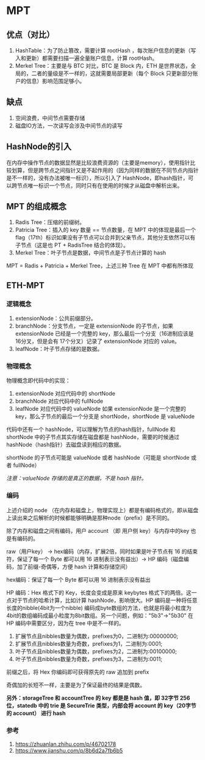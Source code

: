 # MPT

## 优点（对比）
1. HashTable：为了防止篡改，需要计算 rootHash ，每次账户信息的更新（写入和更新）都需要扫描一遍全量账户信息，计算 rootHash。
2. Merkel Tree：主要是与 BTC 对比，BTC 是 Block 内，ETH 是世界状态，全局的，二者的量级是不一样的，这就需要局部更新（每个 Block 只更新部分账户的信息）影响范围足够小。

## 缺点
1. 空间浪费，中间节点需要存储
2. 磁盘IO方法，一次读写会涉及中间节点的读写

## HashNode的引入
在内存中操作节点的数据显然是比较浪费资源的（主要是memory），使用指针比较划算，但是跨节点之间指针又是不起作用的（因为同样的数据在不同节点内指针是不一样的，没有办法被唯一标识），所以引入了 HashNode，即hash指针，可以跨节点唯一标识一个节点，同时只有在使用的时候才从磁盘中解析出来。

## MPT 的组成概念
1. Radis Tree：压缩的前缀树。
2. Patricia Tree：插入的 key 数量 == 节点数量，在 MPT 中的体现是最后一个flag（17th）标识如果没有子节点可以合并到父亲节点，其他分支依然可以有子节点（这是也 PT + RadisTree 结合的体现）。
3. Merkel Tree：叶子节点是数据，中间节点是子节点计算的 hash

MPT = Radis + Patricia + Merkel Tree，上述三种 Tree 在 MPT  中都有所体现

## ETH-MPT

### 逻辑概念
1. extensionNode：公共前缀部分。
2. branchNode：分支节点，一定是 extensionNode 的子节点，如果 extensionNode 已经是一个完整的 key，那么最后一个分支（16进制应该是 16分叉，但是会有 17个分叉）记录了 extensionNode 对应的 value。
3. leafNode：叶子节点存储的是数据。

### 物理概念
物理概念即代码中的实现：
1. extensionNode 对应代码中的 shortNode
2. branchNode 对应代码中的 fullNode
3. leafNode 对应代码中的 valueNode
如果 extensionNode 是一个完整的 key，那么子节点的最后一个分支是 shortNode，shortNode 是 valueNode

代码中还有一个 hashNode，可以理解为节点的hash指针，fullNode 和 shortNode 中的子节点其实存储在磁盘都是 hashNode，需要的时候通过 hashNode（hash指针）去磁盘读到相应的数据。

shortNode 的子节点可能是 valueNode 或者 hashNode（可能是 shortNode 或者 fullNode）

_注意：valueNode 存储的是真正的数据，不是 hash 指针。_

### 编码
上述介绍的 node （在内存和磁盘上，物理实现上）都是有编码格式的，即从磁盘上读出来之后解析的时候都能够明确是那种node（prefix）是不同的。

除了内存和磁盘之间有编码，用户 account （即 用户侧 key）与内存中的key 也是有编码的。

raw（用户key） → hex编码（内存，扩展2倍，同时如果是叶子节点有 16 的结束符，保证了每一个 Byte 都可以用 16 进制表示没有益出）→ HP 编码（磁盘编码，加了前缀-奇偶等，方便 hash 计算和存储空间）

hex编码：保证了每一个 Byte 都可以用 16 进制表示没有益出

HP 编码：Hex 格式下的 Key，长度会变成是原来 keybytes 格式下的两倍。这一点对于节点的哈希计算，比如计算 hashNode，影响很大。HP 编码是一种将任意长度的nibble(4bit为一个nibble) 编码成byte数组的方法，也就是将最小粒度为4bit的数组编码成最小粒度为8bit数组。另一个问题，例如："5b3"->"5b30" 在 HP 编码中需要区分，因为在 tree 中是不一样的。

1. 扩展节点且nibbles数量为偶数，prefixes为0，二进制为:00000000;
2. 扩展节点且nibbles数量为奇数，prefixes为1，二进制为:0001;
3. 叶子节点且nibbles数量为偶数，prefixes为2，二进制为:00100000;
4. 叶子节点且nibbles数量为奇数，prefixes为3，二进制为:0011;

前缀之后，将 Hex 你编码即可获得原先的 raw 追加到 prefix

奇偶加的长短不一样，主要是为了保证最终的结果是偶数。

**另外：storageTree 和 accountTree 的 key 都是是 hash 值，即 32字节 256位，statedb 中的 trie 是 SecureTrie 类型，内部会将 account 的 key（20字节的 account） 进行 hash**

### 参考
1. https://zhuanlan.zhihu.com/p/46702178
2. https://www.jianshu.com/p/8b6d2a7fb6b5